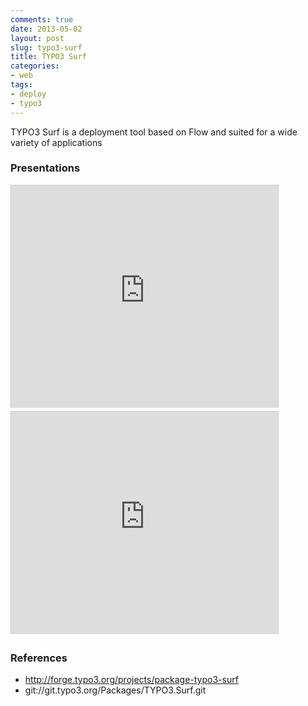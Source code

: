 ```yaml
---
comments: true
date: 2013-05-02
layout: post
slug: typo3-surf
title: TYPO3 Surf
categories:
- web
tags:
- deploy
- typo3
---
```


TYPO3 Surf is a deployment tool based on Flow and suited for a wide variety of applications

### Presentations

<div>
	<iframe src="http://www.slideshare.net/slideshow/embed_code/14601683" width="427" height="356" frameborder="0" marginwidth="0" marginheight="0" scrolling="no" style="border:1px solid #CCC;border-width:1px 1px 0;margin-bottom:5px" allowfullscreen="allowfullscreen"> </iframe>
</div>

<div>
	<iframe src="http://www.slideshare.net/slideshow/embed_code/19298242" width="427" height="356" frameborder="0" marginwidth="0" marginheight="0" scrolling="no" style="border:1px solid #CCC;border-width:1px 1px 0;margin-bottom:5px" allowfullscreen="allowfullscreen"> </iframe>
</div>

### References

* http://forge.typo3.org/projects/package-typo3-surf
* git://git.typo3.org/Packages/TYPO3.Surf.git